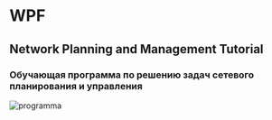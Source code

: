 # WPF
## Network Planning and Management Tutorial
### Обучающая программа по решению задач сетевого планирования и управления 
![programma](![image](https://github.com/aktan132/WPF/assets/65961594/ad55574d-2d8b-4338-b126-f0ad828e97a0)
)

